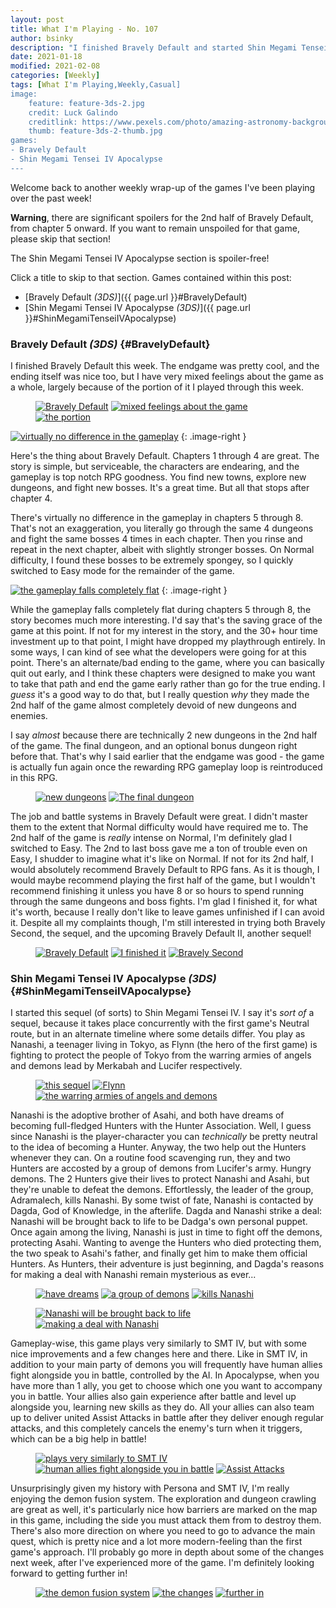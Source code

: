 ```yaml
---
layout: post
title: What I'm Playing - No. 107
author: bsinky
description: "I finished Bravely Default and started Shin Megami Tensei IV Apocalypse."
date: 2021-01-18
modified: 2021-02-08
categories: [Weekly]
tags: [What I'm Playing,Weekly,Casual]
image:
    feature: feature-3ds-2.jpg
    credit: Luck Galindo
    creditlink: https://www.pexels.com/photo/amazing-astronomy-background-bright-544268/
    thumb: feature-3ds-2-thumb.jpg
games:
- Bravely Default
- Shin Megami Tensei IV Apocalypse
---
```


Welcome back to another weekly wrap-up of the games I've been playing over the
past week!

**Warning**, there are significant spoilers for the 2nd half of Bravely Default,
from chapter 5 onward. If you want to remain unspoiled for that game, please
skip that section!

The Shin Megami Tensei IV Apocalypse section is spoiler-free!

Click a title to skip to that section. Games contained within this post:

 - [Bravely Default *(3DS)*]({{ page.url }}#BravelyDefault)
 - [Shin Megami Tensei IV Apocalypse *(3DS)*]({{ page.url }}#ShinMegamiTenseiIVApocalypse)

<!--more-->

### Bravely Default *(3DS)*    {#BravelyDefault}

I finished Bravely Default this week. The endgame was pretty cool, and the
ending itself was nice too, but I have very mixed feelings about the game as a
whole, largely because of the portion of it I played through this week.

<figure class="third">
    <a href="https://i.imgur.com/gEb97Qs.png"><img src="https://i.imgur.com/gEb97Qsm.png" alt="Bravely Default"/></a>
    <a href="https://i.imgur.com/Ecypb3V.png"><img src="https://i.imgur.com/Ecypb3Vm.png" alt="mixed feelings about the game"/></a>
    <a href="https://i.imgur.com/hJbuUGa.png"><img src="https://i.imgur.com/hJbuUGam.png" alt="the portion"/></a>
</figure>

[![virtually no difference in the gameplay](https://i.imgur.com/VF2MEgvm.png)](https://i.imgur.com/VF2MEgv.png)
{: .image-right }

Here's the thing about Bravely Default. Chapters 1 through 4 are great. The
story is simple, but serviceable, the characters are endearing, and the gameplay
is top notch RPG goodness. You find new towns, explore new dungeons, and fight
new bosses. It's a great time. But all that stops after chapter 4.

There's virtually no difference in the gameplay in chapters 5 through 8. That's
not an exaggeration, you literally go through the same 4 dungeons and fight the
same bosses 4 times in each chapter. Then you rinse and repeat in the next
chapter, albeit with slightly stronger bosses. On Normal difficulty, I found
these bosses to be extremely spongey, so I quickly switched to Easy mode for the
remainder of the game.

[![the gameplay falls completely flat](https://i.imgur.com/UMUQpF2m.png)](https://i.imgur.com/UMUQpF2.png)
{: .image-right }

While the gameplay falls completely flat during chapters 5 through 8, the story
becomes much more interesting. I'd say that's the saving grace of the game at
this point. If not for my interest in the story, and the 30+ hour time
investment up to that point, I might have dropped my playthrough entirely. In
some ways, I can kind of see what the developers were going for at this point.
There's an alternate/bad ending to the game, where you can basically quit out
early, and I think these chapters were designed to make you want to take that
path and end the game early rather than go for the true ending. I *guess* it's a
good way to do that, but I really question *why* they made the 2nd half of the
game almost completely devoid of new dungeons and enemies.

I say *almost* because there are technically 2 new dungeons in the 2nd half of
the game. The final dungeon, and an optional bonus dungeon right before that.
That's why I said earlier that the endgame was good - the game is actually fun
again once the rewarding RPG gameplay loop is reintroduced in this RPG.

<figure class="half">
    <a href="https://i.imgur.com/GvLsI7L.png"><img src="https://i.imgur.com/GvLsI7Lm.png" alt="new dungeons"/></a>
    <a href="https://i.imgur.com/LqRekT0.png"><img src="https://i.imgur.com/LqRekT0m.png" alt="The final dungeon"/></a>
</figure>

The job and battle systems in Bravely Default were great. I didn't master them
to the extent that Normal difficulty would have required me to. The 2nd half of
the game is *really* intense on Normal, I'm definitely glad I switched to Easy.
The 2nd to last boss gave me a ton of trouble even on Easy, I shudder to imagine
what it's like on Normal. If not for its 2nd half, I would absolutely recommend
Bravely Default to RPG fans. As it is though, I would maybe recommend playing
the first half of the game, but I wouldn't recommend finishing it unless you
have 8 or so hours to spend running through the same dungeons and boss fights.
I'm glad I finished it, for what it's worth, because I really don't like to
leave games unfinished if I can avoid it. Despite all my complaints though, I'm
still interested in trying both Bravely Second, the sequel, and the upcoming
Bravely Default II, another sequel!

<figure class="third">
    <a href="https://i.imgur.com/yn1xpt8.png"><img src="https://i.imgur.com/yn1xpt8m.png" alt="Bravely Default"/></a>
    <a href="https://i.imgur.com/VCVvgp5.png"><img src="https://i.imgur.com/VCVvgp5m.png" alt="I finished it"/></a>
    <a href="https://i.imgur.com/AJTbMsp.png"><img src="https://i.imgur.com/AJTbMspm.png" alt="Bravely Second"/></a>
</figure>

### Shin Megami Tensei IV Apocalypse *(3DS)*    {#ShinMegamiTenseiIVApocalypse}

I started this sequel (of sorts) to Shin Megami Tensei IV. I say it's *sort of*
a sequel, because it takes place concurrently with the first game's Neutral
route, but in an alternate timeline where some details differ. You play as
Nanashi, a teenager living in Tokyo, as Flynn (the hero of the first game) is
fighting to protect the people of Tokyo from the warring armies of angels and
demons lead by Merkabah and Lucifer respectively.

<figure class="third">
    <a href="https://i.imgur.com/tdglIaN.png"><img src="https://i.imgur.com/tdglIaNm.png" alt="this sequel"/></a>
    <a href="https://i.imgur.com/v2BuXPq.png"><img src="https://i.imgur.com/v2BuXPqm.png" alt="Flynn"/></a>
    <a href="https://i.imgur.com/OFLvEqk.png"><img src="https://i.imgur.com/OFLvEqkm.png" alt="the warring armies of angels and demons"/></a>
</figure>

Nanashi is the adoptive brother of Asahi, and both have dreams of becoming
full-fledged Hunters with the Hunter Association. Well, I guess since Nanashi is
the player-character you can *technically* be pretty neutral to the idea of
becoming a Hunter. Anyway, the two help out the Hunters whenever they can. On a
routine food scavenging run, they and two Hunters are accosted by a group of
demons from Lucifer's army. Hungry demons. The 2 Hunters give their lives to
protect Nanashi and Asahi, but they're unable to defeat the demons.
Effortlessly, the leader of the group, Adramalech, kills Nanashi. By some twist
of fate, Nanashi is contacted by Dagda, God of Knowledge, in the afterlife.
Dagda and Nanashi strike a deal: Nanashi will be brought back to life to be
Dadga's own personal puppet. Once again among the living, Nanashi is just in
time to fight off the demons, protecting Asahi. Wanting to avenge the Hunters
who died protecting them, the two speak to Asahi's father, and finally get him
to make them official Hunters. As Hunters, their adventure is just beginning, and
Dagda's reasons for making a deal with Nanashi remain mysterious as ever...

<figure class="third">
    <a href="https://i.imgur.com/PzrzQVN.png"><img src="https://i.imgur.com/PzrzQVNm.png" alt="have dreams"/></a>
    <a href="https://i.imgur.com/jp7gOPe.png"><img src="https://i.imgur.com/jp7gOPem.png" alt="a group of demons"/></a>
    <a href="https://i.imgur.com/aZOvXRx.png"><img src="https://i.imgur.com/aZOvXRxm.png" alt="kills Nanashi"/></a>
</figure>
<figure class="half">
    <a href="https://i.imgur.com/RpiVTKd.png"><img src="https://i.imgur.com/RpiVTKdm.png" alt="Nanashi will be brought back to life"/></a>
    <a href="https://i.imgur.com/mQLfF0s.png"><img src="https://i.imgur.com/mQLfF0sm.png" alt="making a deal with Nanashi"/></a>
</figure>

Gameplay-wise, this game plays very similarly to SMT IV, but with some nice
improvements and a few changes here and there. Like in SMT IV, in addition to
your main party of demons you will frequently have human allies fight alongside
you in battle, controlled by the AI. In Apocalypse, when you have more than 1
ally, you get to choose which one you want to accompany you in battle. Your
allies also gain experience after battle and level up alongside you, learning
new skills as they do. All your allies can also team up to deliver united Assist
Attacks in battle after they deliver enough regular attacks, and this completely
cancels the enemy's turn when it triggers, which can be a big help in battle!

<figure class="third">
    <a href="https://i.imgur.com/FKVUklk.png"><img src="https://i.imgur.com/FKVUklkm.png" alt="plays very similarly to SMT IV"/></a>
    <a href="https://i.imgur.com/hbVvWap.png"><img src="https://i.imgur.com/hbVvWapm.png" alt="human allies fight alongside you in battle"/></a>
    <a href="https://i.imgur.com/rZ7Vvy6.png"><img src="https://i.imgur.com/rZ7Vvy6m.png" alt="Assist Attacks"/></a>
</figure>

Unsurprisingly given my history with Persona and SMT IV, I'm really enjoying the
demon fusion system. The exploration and dungeon crawling are great as well,
it's particularly nice how barriers are marked on the map in this game,
including the side you must attack them from to destroy them. There's also more
direction on where you need to go to advance the main quest, which is pretty
nice and a lot more modern-feeling than the first game's approach. I'll probably
go more in depth about some of the changes next week, after I've experienced
more of the game. I'm definitely looking forward to getting further in!

<figure class="third">
    <a href="https://i.imgur.com/uG5lBIj.png"><img src="https://i.imgur.com/uG5lBIjm.png" alt="the demon fusion system"/></a>
    <a href="https://i.imgur.com/BD3M8hL.png"><img src="https://i.imgur.com/BD3M8hLm.png" alt="the changes"/></a>
    <a href="https://i.imgur.com/0pj2he0.png"><img src="https://i.imgur.com/0pj2he0m.png" alt="further in"/></a>
</figure>

